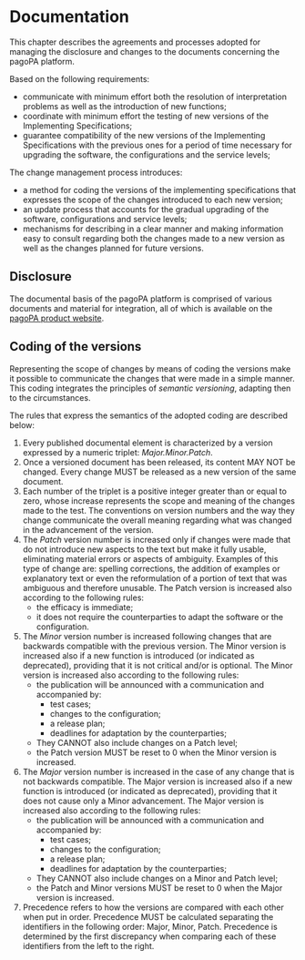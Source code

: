 # Documentation

This chapter describes the agreements and processes adopted for managing the disclosure and changes to the documents concerning the pagoPA platform.

Based on the following requirements:

* communicate with minimum effort both the resolution of interpretation problems as well as the introduction of new functions;
* coordinate with minimum effort the testing of new versions of the Implementing Specifications;
* guarantee compatibility of the new versions of the Implementing Specifications with the previous ones for a period of time necessary for upgrading the software, the configurations and the service levels;

The change management process introduces:

* a method for coding the versions of the implementing specifications that expresses the scope of the changes introduced to each new version;
* an update process that accounts for the gradual upgrading of the software, configurations and service levels;
* mechanisms for describing in a clear manner and making information easy to consult regarding both the changes made to a new version as well as the changes planned for future versions.

## Disclosure <a href="#kqvi017bh9lm" id="kqvi017bh9lm"></a>

The documental basis of the pagoPA platform is comprised of various documents and material for integration, all of which is available on the [pagoPA product website](https://www.pagopa.gov.it/).

## Coding of the versions <a href="#bm4lew8oy7fl" id="bm4lew8oy7fl"></a>

Representing the scope of changes by means of coding the versions make it possible to communicate the changes that were made in a simple manner. This coding integrates the principles of _semantic versioning_, adapting then to the circumstances.

The rules that express the semantics of the adopted coding are described below:

1. Every published documental element is characterized by a version expressed by a numeric triplet: _Major.Minor.Patch_.
2. Once a versioned document has been released, its content MAY NOT be changed. Every change MUST be released as a new version of the same document.
3. Each number of the triplet is a positive integer greater than or equal to zero, whose increase represents the scope and meaning of the changes made to the test. The conventions on version numbers and the way they change communicate the overall meaning regarding what was changed in the advancement of the version.
4. The _Patch_ version number is increased only if changes were made that do not introduce new aspects to the text but make it fully usable, eliminating material errors or aspects of ambiguity. Examples of this type of change are: spelling corrections, the addition of examples or explanatory text or even the reformulation of a portion of text that was ambiguous and therefore unusable. The Patch version is increased also according to the following rules:
   * the efficacy is immediate;
   * it does not require the counterparties to adapt the software or the configuration.
5. The _Minor_ version number is increased following changes that are backwards compatible with the previous version. The Minor version is increased also if a new function is introduced (or indicated as deprecated), providing that it is not critical and/or is optional. The Minor version is increased also according to the following rules:
   * the publication will be announced with a communication and accompanied by:
     * test cases;
     * changes to the configuration;
     * a release plan;
     * deadlines for adaptation by the counterparties;
   * They CANNOT also include changes on a Patch level;
   * the Patch version MUST be reset to 0 when the Minor version is increased.
6. The _Major_ version number is increased in the case of any change that is not backwards compatible. The Major version is increased also if a new function is introduced (or indicated as deprecated), providing that it does not cause only a Minor advancement. The Major version is increased also according to the following rules:
   * the publication will be announced with a communication and accompanied by:
     * test cases;
     * changes to the configuration;
     * a release plan;
     * deadlines for adaptation by the counterparties;
   * They CANNOT also include changes on a Minor and Patch level;
   * the Patch and Minor versions MUST be reset to 0 when the Major version is increased.
7. Precedence refers to how the versions are compared with each other when put in order. Precedence MUST be calculated separating the identifiers in the following order: Major, Minor, Patch. Precedence is determined by the first discrepancy when comparing each of these identifiers from the left to the right.
